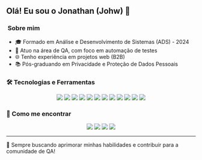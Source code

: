 ## Olá! Eu sou o Jonathan (Johw) 👋

### ‍ Sobre mim
- 🎓 Formado em Análise e Desenvolvimento de Sistemas (ADS) - 2024
- 🧪 Atuo na área de QA, com foco em automação de testes
- 🌐 Tenho experiência em projetos web (B2B)
- 📚 Pós-graduando em Privacidade e Proteção de Dados Pessoais

### 🛠️ Tecnologias e Ferramentas
<div align="center">
  <img src="https://img.shields.io/badge/Ruby-CC342D?style=for-the-badge&logo=ruby&logoColor=white" />
  <img src="https://img.shields.io/badge/C%23-239120?style=for-the-badge&logo=c-sharp&logoColor=white" />
  <img src="https://img.shields.io/badge/Selenium-43B02A?style=for-the-badge&logo=selenium&logoColor=white" />
  <img src="https://img.shields.io/badge/Capybara-000000?style=for-the-badge&logo=capybara&logoColor=white" />
  <img src="https://img.shields.io/badge/Cucumber-23D96C?style=for-the-badge&logo=cucumber&logoColor=white" />
  <img src="https://img.shields.io/badge/Playwright-2EAD33?style=for-the-badge&logo=playwright&logoColor=white" />
  <img src="https://img.shields.io/badge/SpecFlow-FF4088?style=for-the-badge&logo=specflow&logoColor=white" />
  <img src="https://img.shields.io/badge/Extent%20Reports-0A0A0A?style=for-the-badge&logo=extent-reports&logoColor=white" />
  <img src="https://img.shields.io/badge/Jira-0052CC?style=for-the-badge&logo=jira&logoColor=white" />
  <img src="https://img.shields.io/badge/Confluence-172B4D?style=for-the-badge&logo=confluence&logoColor=white" />
  <img src="https://img.shields.io/badge/Bitbucket-0052CC?style=for-the-badge&logo=bitbucket&logoColor=white" />
  <img src="https://img.shields.io/badge/Azure%20DevOps-0078D7?style=for-the-badge&logo=azure-devops&logoColor=white" />
</div>

### 💌 Como me encontrar
<div align="center">
  <a href="https://www.instagram.com/_johwho" target="_blank"><img src="https://img.shields.io/badge/-Instagram-%23E4405F?style=for-the-badge&logo=instagram&logoColor=white"></a>
  <a href="https://www.linkedin.com/in/jonathan-oliveira-123456789" target="_blank"><img src="https://img.shields.io/badge/-LinkedIn-%230077B5?style=for-the-badge&logo=linkedin&logoColor=white"></a>
  <a href="mailto:jonathanhenriqueoliveira@gmail.com" target="_blank"><img src="https://img.shields.io/badge/-Email-%23D14836?style=for-the-badge&logo=gmail&logoColor=white"></a>
  <a href="https://wa.me/5515933006530" target="_blank"><img src="https://img.shields.io/badge/-WhatsApp-%25B2EE4?style=for-the-badge&logo=whatsapp&logoColor=white"></a>
</div>

---

🌟 Sempre buscando aprimorar minhas habilidades e contribuir para a comunidade de QA!

